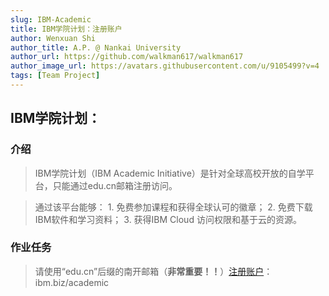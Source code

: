 ```yaml
---
slug: IBM-Academic
title: IBM学院计划：注册账户
author: Wenxuan Shi
author_title: A.P. @ Nankai University
author_url: https://github.com/walkman617/walkman617
author_image_url: https://avatars.githubusercontent.com/u/9105499?v=4
tags: [Team Project]
---
```


## IBM学院计划：

### 介绍

> IBM学院计划（IBM Academic Initiative）是针对全球高校开放的自学平台，只能通过edu.cn邮箱注册访问。

> 通过该平台能够：
    1. 免费参加课程和获得全球认可的徽章；
    2. 免费下载IBM软件和学习资料；
    3. 获得IBM Cloud 访问权限和基于云的资源。


### 作业任务

> 请使用“edu.cn”后缀的南开邮箱（**非常重要！！**）[注册账户](https://www.ibm.com/academic/home)：ibm.biz/academic
